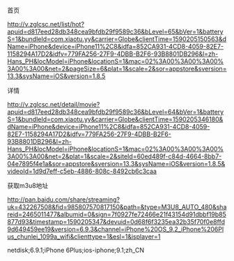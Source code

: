 首页

http://v.zglcsc.net/list/hot?apuid=d817eed28db348cea9bfdb29f9589c36&bLevel=65&bVer=1&batteryS=1&bundleId=com.xiaotu.yy&carrier=Globe&clientTime=1590205150563&dName=iPhone&device=iPhone11%2C8&idfa=852CA931-4CD8-4059-82E7-1158294A17D2&idfv=779FA256-27F9-4DBB-B2F6-93B8801DB296&l=zh-Hans_PH&locModel=iPhone&locationS=1&mac=02%3A00%3A00%3A00%3A00%3A00&net=2&pageSize=6&plat=1&scale=2&sor=appstore&sversion=13.3&sysName=iOS&version=1.8.5




详情

http://v.zglcsc.net/detail/movie?apuid=d817eed28db348cea9bfdb29f9589c36&bLevel=64&bVer=1&batteryS=1&bundleId=com.xiaotu.yy&carrier=Globe&clientTime=1590205346180&dName=iPhone&device=iPhone11%2C8&idfa=852CA931-4CD8-4059-82E7-1158294A17D2&idfv=779FA256-27F9-4DBB-B2F6-93B8801DB296&l=zh-Hans_PH&locModel=iPhone&locationS=1&mac=02%3A00%3A00%3A00%3A00%3A00&net=2&plat=1&scale=2&siteId=60ed489f-c84d-4664-8bb7-04e7895f4e1a&sor=appstore&sversion=13.3&sysName=iOS&version=1.8.5&videoId=1d9d7eff-c5eb-4886-808c-8492cb6c3caa



获取m3u8地址

http://pan.baidu.com/share/streaming?uk=432267508&fid=985807570817150&path=&type=M3U8_AUTO_480&shareid=2465011477&albumid=0&sign=7f0927fe72466e21f43154d91dbbf19b85877d93&timestamp=1590205347&devuid=0d68f6f3235ea32b35f70f0e8ffd9d649459ee19&version=6.9.3&channel=iPhone%20OS_9.2_iPhone%206Plus_chunlei_1099a_wifi&clienttype=1&esl=1&isplayer=1


netdisk;6.9.1;iPhone 6Plus;ios-iphone;9.1;zh_CN
